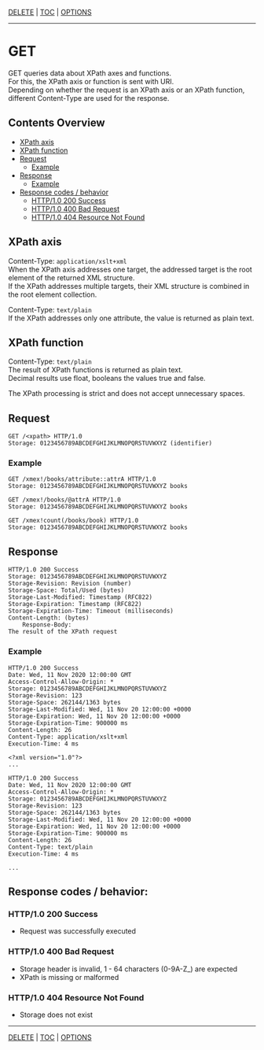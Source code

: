 [DELETE](api-delete.md) | [TOC](README.md) | [OPTIONS](api-options.md)
- - -

# GET

GET queries data about XPath axes and functions.  
For this, the XPath axis or function is sent with URI.  
Depending on whether the request is an XPath axis or an XPath function,
different Content-Type are used for the response.


## Contents Overview

* [XPath axis](#xpath-axis)
* [XPath function](#xpath-function)
* [Request](#request)
  * [Example](#example)
* [Response](#response)
  * [Example](#example-1)
* [Response codes / behavior](#response-codes--behavior)  
  * [HTTP/1.0 200 Success](#http10-202-success)
  * [HTTP/1.0 400 Bad Request](#http10-400-bad-request)
  * [HTTP/1.0 404 Resource Not Found](#http10-404-resource-not-found)


## XPath axis

Content-Type: `application/xslt+xml`  
When the XPath axis addresses one target, the addressed target is the root
element of the returned XML structure.  
If the XPath addresses multiple targets, their XML structure is combined in the
root element collection.

Content-Type: `text/plain`  
If the XPath addresses only one attribute, the value is returned as plain text.


## XPath function

Content-Type: `text/plain`  
The result of XPath functions is returned as plain text.  
Decimal results use float, booleans the values true and false.

The XPath processing is strict and does not accept unnecessary spaces.


## Request

```
GET /<xpath> HTTP/1.0
Storage: 0123456789ABCDEFGHIJKLMNOPQRSTUVWXYZ (identifier)
```

### Example

```
GET /xmex!/books/attribute::attrA HTTP/1.0
Storage: 0123456789ABCDEFGHIJKLMNOPQRSTUVWXYZ books
```
```
GET /xmex!/books/@attrA HTTP/1.0
Storage: 0123456789ABCDEFGHIJKLMNOPQRSTUVWXYZ books
```
```
GET /xmex!count(/books/book) HTTP/1.0
Storage: 0123456789ABCDEFGHIJKLMNOPQRSTUVWXYZ books
```


## Response

```
HTTP/1.0 200 Success
Storage: 0123456789ABCDEFGHIJKLMNOPQRSTUVWXYZ
Storage-Revision: Revision (number)   
Storage-Space: Total/Used (bytes)
Storage-Last-Modified: Timestamp (RFC822)
Storage-Expiration: Timestamp (RFC822)
Storage-Expiration-Time: Timeout (milliseconds)
Content-Length: (bytes)
    Response-Body:
The result of the XPath request
```

### Example

```
HTTP/1.0 200 Success
Date: Wed, 11 Nov 2020 12:00:00 GMT
Access-Control-Allow-Origin: *
Storage: 0123456789ABCDEFGHIJKLMNOPQRSTUVWXYZ
Storage-Revision: 123
Storage-Space: 262144/1363 bytes
Storage-Last-Modified: Wed, 11 Nov 20 12:00:00 +0000
Storage-Expiration: Wed, 11 Nov 20 12:00:00 +0000
Storage-Expiration-Time: 900000 ms
Content-Length: 26
Content-Type: application/xslt+xml
Execution-Time: 4 ms

<?xml version="1.0"?>
...
```
```
HTTP/1.0 200 Success
Date: Wed, 11 Nov 2020 12:00:00 GMT
Access-Control-Allow-Origin: *
Storage: 0123456789ABCDEFGHIJKLMNOPQRSTUVWXYZ
Storage-Revision: 123
Storage-Space: 262144/1363 bytes
Storage-Last-Modified: Wed, 11 Nov 20 12:00:00 +0000
Storage-Expiration: Wed, 11 Nov 20 12:00:00 +0000
Storage-Expiration-Time: 900000 ms
Content-Length: 26
Content-Type: text/plain
Execution-Time: 4 ms

...
```


## Response codes / behavior:

### HTTP/1.0 200 Success
- Request was successfully executed

### HTTP/1.0 400 Bad Request
- Storage header is invalid, 1 - 64 characters (0-9A-Z_) are expected
- XPath is missing or malformed

### HTTP/1.0 404 Resource Not Found
- Storage does not exist



- - -

[DELETE](api-delete.md) | [TOC](README.md) | [OPTIONS](api-options.md)